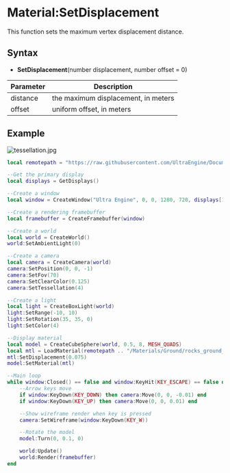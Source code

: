 # Material:SetDisplacement

This function sets the maximum vertex displacement distance.

## Syntax

- **SetDisplacement**(number displacement, number offset = 0)

| Parameter | Description |
|---|---|
| distance | the maximum displacement, in meters |
| offset | uniform offset, in meters |

## Example

![tessellation.jpg](https://raw.githubusercontent.com/UltraEngine/Documentation/master/Images/tessellation.jpg)

```lua
local remotepath = "https://raw.githubusercontent.com/UltraEngine/Documentation/master/Assets"

--Get the primary display
local displays = GetDisplays()

--Create a window
local window = CreateWindow("Ultra Engine", 0, 0, 1280, 720, displays[1], WINDOW_CENTER | WINDOW_TITLEBAR)

--Create a rendering framebuffer
local framebuffer = CreateFramebuffer(window)

--Create a world
local world = CreateWorld()
world:SetAmbientLight(0)

--Create a camera
local camera = CreateCamera(world)
camera:SetPosition(0, 0, -1)
camera:SetFov(70)
camera:SetClearColor(0.125)
camera:SetTessellation(4)

--Create a light
local light = CreateBoxLight(world)
light:SetRange(-10, 10)
light:SetRotation(35, 35, 0)
light:SetColor(4)

--Display material
local model = CreateCubeSphere(world, 0.5, 8, MESH_QUADS)
local mtl = LoadMaterial(remotepath .. "/Materials/Ground/rocks_ground_02.json")
mtl:SetDisplacement(0.075)
model:SetMaterial(mtl)

--Main loop
while window:Closed() == false and window:KeyHit(KEY_ESCAPE) == false do
    --Arrow keys move
    if window:KeyDown(KEY_DOWN) then camera:Move(0, 0, -0.01) end
    if window:KeyDown(KEY_UP) then camera:Move(0, 0, 0.01) end

    --Show wireframe render when key is pressed
    camera:SetWireframe(window:KeyDown(KEY_W))

    --Rotate the model
    model:Turn(0, 0.1, 0)

    world:Update()
    world:Render(framebuffer)
end
```
